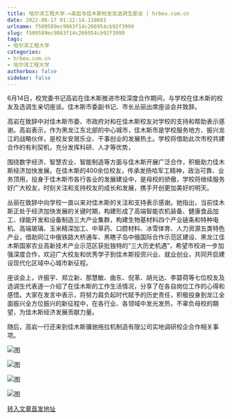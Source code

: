 ```yaml
---
title: 哈尔滨工程大学->高岩与佳木斯校友及选调生座谈 | hrbeu.com.cn
date: 2022-06-17 01:22:14.110683
urlname: f509589ec9863f14c266954cb92f3999
slug: f509589ec9863f14c266954cb92f3999
tags: 
- 哈尔滨工程大学
categories:
- hrbeu.com.cn
- 哈尔滨工程大学
authorbox: false
sidebar: false
---
```

6月14日，校党委书记高岩在佳木斯推进市校深度合作期间，与学校在佳木斯的校友及选调生亲切座谈。佳木斯市委副书记、市长丛丽出席座谈会并致辞。

高岩在致辞中对佳木斯市委、市政府对和在佳木斯校友对学校的支持和帮助表示感谢。高岩表示，作为黑龙江东北部的中心城市，佳木斯市是学校服务地方、振兴龙江的战略伙伴，是校友安居乐业、干事创业的发展热土。学校将借助此次市校共建合作的有利契机，充分发挥科研、人才等优势，
<!--more-->
围绕数字经济、智慧农业、智能制造等方面与佳木斯开展广泛合作，积极助力佳木斯经济加快发展。在佳木斯的400余位校友，传承发扬哈军工精神，政治可靠、业务顶用，投身于佳木斯市各行各业的发展建设中，是母校的骄傲，学校将继续服务好广大校友，时刻关注和支持校友的成长和发展，携手开创更加美好的明天。

丛丽在致辞中向学校一直以来对佳木斯的关注和支持表示感谢。她指出，当前佳木斯正处于经济加快发展的关键时期，构建形成了高端智能农机装备、健康食品加工、绿能开发和设备制造三大产业集群，构建生物基材料四个产业链条和特种电机、高端玻璃、玉米精深加工、中草药、口腔材料、冰雪体育、人力资源五类特色产业，借助同江中俄铁路大桥通车、黑瞎子岛中俄国际合作示范区建设、黑龙江佳木斯国家农业高新技术产业示范区获批独特的“三大历史机遇”，希望市校进一步加强深度合作，欢迎广大校友和优秀学子到佳木斯投资兴业、就业创业，共同开启建设现代化区域中心城市新征程。

座谈会上，许振宇、郑立新、那慧敏、曲东、倪革、胡光达、李碧荷等七位校友及选调生代表逐一介绍了在佳木斯的工作生活情况，分享了在各自岗位工作的心得和感悟。大家在发言中表示，将努力肩负起时代赋予的历史责任，积极投身到龙江全面振兴全方位振兴的新征程中，在各行业、各领域中发光发热，不辜负母校的期望，为佳木斯经济发展贡献力量。

随后，高岩一行还来到佳木斯骥驰拖拉机制造有限公司实地调研校企合作相关事项。

![图](http://gongxue.cn/__local/2/5D/A2/DA3D1D36BB9AD1C4E0A1AEF98A7_761ABBE5_1E375.jpg)

![图](http://gongxue.cn/__local/2/A6/34/37ED010CFEAC139B5D2235DE140_5D1B144A_1175A.jpg)

![图](http://gongxue.cn/__local/2/55/DE/198056FADD835D3576D0D60A52D_DD3CBEE1_F5FA.jpg)

![图](http://gongxue.cn/__local/E/84/D9/9EC3A4BEC9001BE192F08E856DD_9357BE4A_18CE1.jpg)

[转入文章首发地址](http://gongxue.cn/info/1141/72087.htm)
